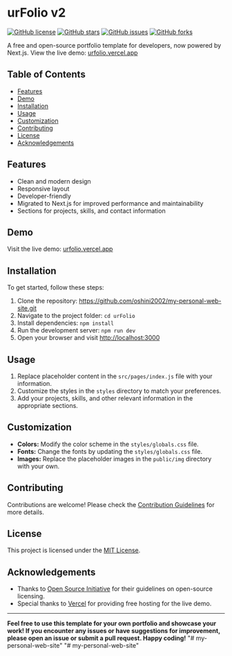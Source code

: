# urFolio v2

[![GitHub license](https://img.shields.io/github/license/alsiam/urFolio)](https://github.com/alsiam/urFolio/blob/main/LICENSE)
[![GitHub stars](https://img.shields.io/github/stars/alsiam/urFolio)](https://github.com/alsiam/urFolio/stargazers)
[![GitHub issues](https://img.shields.io/github/issues/alsiam/urFolio)](https://github.com/alsiam/urFolio/issues)
[![GitHub forks](https://img.shields.io/github/forks/alsiam/urFolio)](https://github.com/alsiam/urFolio/network)

A free and open-source portfolio template for developers, now powered by Next.js. View the live demo: [urfolio.vercel.app](https://urfolio.vercel.app)

## Table of Contents

- [Features](#features)
- [Demo](#demo)
- [Installation](#installation)
- [Usage](#usage)
- [Customization](#customization)
- [Contributing](#contributing)
- [License](#license)
- [Acknowledgements](#acknowledgements)

## Features

- Clean and modern design
- Responsive layout
- Developer-friendly
- Migrated to Next.js for improved performance and maintainability
- Sections for projects, skills, and contact information

## Demo

Visit the live demo: [urfolio.vercel.app](https://urfolio.vercel.app)

## Installation

To get started, follow these steps:

1. Clone the repository: https://github.com/oshini2002/my-personal-web-site.git
2. Navigate to the project folder: `cd urFolio`
3. Install dependencies: `npm install`
4. Run the development server: `npm run dev`
5. Open your browser and visit [http://localhost:3000](http://localhost:3000)

## Usage

1. Replace placeholder content in the `src/pages/index.js` file with your information.
2. Customize the styles in the `styles` directory to match your preferences.
3. Add your projects, skills, and other relevant information in the appropriate sections.

## Customization

- **Colors:** Modify the color scheme in the `styles/globals.css` file.
- **Fonts:** Change the fonts by updating the `styles/globals.css` file.
- **Images:** Replace the placeholder images in the `public/img` directory with your own.

## Contributing

Contributions are welcome! Please check the [Contribution Guidelines](CONTRIBUTING.md) for more details.

## License

This project is licensed under the [MIT License](LICENSE).

## Acknowledgements

- Thanks to [Open Source Initiative](https://opensource.org/) for their guidelines on open-source licensing.
- Special thanks to [Vercel](https://vercel.com/) for providing free hosting for the live demo.

---

**Feel free to use this template for your own portfolio and showcase your work! If you encounter any issues or have suggestions for improvement, please open an issue or submit a pull request. Happy coding!**
"# my-personal-web-site" 
"# my-personal-web-site" 
